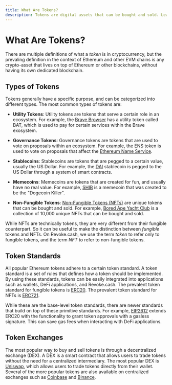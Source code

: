 ```yaml
---
title: What Are Tokens?
description: Tokens are digital assets that can be bought and sold. Learn more about tokens.
---
```


# What Are Tokens?

There are multiple definitions of what a _token_ is in cryptocurrency, but the prevaling definition in the context of Ethereum and other EVM chains is any crypto-asset that lives on top of Ethereum or other blockchains, without having its own dedicated blockchain.

## Types of Tokens

Tokens generally have a specific purpose, and can be categorized into different types. The most common types of tokens are:

- **Utility Tokens**: Utility tokens are tokens that serve a certain role in an ecosystem. For example, the [Brave Browser](https://brave.com/) has a utility token called BAT, which is used to pay for certain services within the Brave exosystem.

- **Governance Tokens**: Governance tokens are tokens that are used to vote on proposals within an ecosystem. For example, the ENS token is used to vote on proposals that affect the [Ethereum Name Service](https://ens.domains/).

- **Stablecoins**: Stablecoins are tokens that are pegged to a certain value, usually the US Dollar. For example, the [DAI](https://makerdao.com/) stablecoin is pegged to the US Dollar through a system of smart contracts.

- **Memecoins**: Memecoins are tokens that are created for fun, and usually have no real value. For example, [SHIB](https://shibatoken.com/) is a memecoin that was created to be the "Dogecoin Killer".

- **Non-Fungible Tokens**: [Non-Fungible Tokens (NFTs)](/learn/basics/what-are-nfts) are unique tokens that can be bought and sold. For example, [Bored Ape Yacht Club](https://boredapeyachtclub.com/) is a collection of 10,000 unique NFTs that can be bought and sold.

While NFTs are technically tokens, they are very different from their fungible counterpart. So it can be useful to make the distinction between _fungible_ tokens and NFTs. On Revoke.cash, we use the term _token_ to refer only to fungible tokens, and the term _NFT_ to refer to non-fungible tokens.

## Token Standards

All popular Ethereum tokens adhere to a certain token standard. A token standard is a set of rules that defines how a token should be implemented. By using these standards, tokens can be easily integrated into applications such as wallets, DeFi applications, and Revoke.cash. The prevalent token standard for fungible tokens is [ERC20](https://eips.ethereum.org/EIPS/eip-20). The prevalent token standard for NFTs is [ERC721](https://eips.ethereum.org/EIPS/eip-721).

While these are the base-level token standards, there are newer standards that build on top of these primitive standards. For example, [EIP2612](https://eips.ethereum.org/EIPS/eip-2612) extends ERC20 with the functionality to grant token approvals with a gasless signature. This can save gas fees when interacting with DeFi applications.

## Token Exchanges

The most popular way to buy and sell tokens is through a decentralized exchange (DEX). A DEX is a smart contract that allows users to trade tokens without the need for a centralized intermediary. The most popular DEX is [Uniswap](https://uniswap.org/), which allows users to trade tokens directly from their wallet. Several of the more popular tokens are also available on centralized exchanges such as [Coinbase](https://www.coinbase.com/) and [Binance](https://www.binance.com/).
